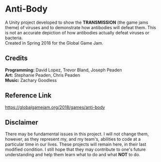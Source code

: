 # Anti-Body
A Unity project developed to show the **TRANSMISSION** (the game jams theme) of viruses and to demonstrate how antibodies will defeat them. This is not an accurate depiction of how antibodies actually defeat viruses or bacteria. <br />
Created in Spring 2018 for the Global Game Jam.

## Credits
**Programming:** David Lopez, Trevor Bland, Joseph Peaden <br />
**Art:** Stephanie Peaden, Chris Peaden <br />
**Music:** Zachary Goodless

## Reference Link
https://globalgamejam.org/2018/games/anti-body

## Disclaimer
There may be fundamental issues in this project. I will not change them, however, as they represent my, and my team's, abilities to code at a particular time in our lives. These projects will remain here, in their last modified condition. I still hope that they may contribute to one's future understanding and help them learn what to do and what **NOT** to do.
